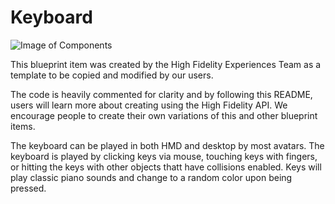 # Keyboard

![Image of Components](http://hifi-content.s3-us-west-1.amazonaws.com/rebecca/keyboardBlueprint/marketplaceResources/Blueprint-Drum-Set.jpg)

This blueprint item was created by the High Fidelity Experiences Team as a template to be copied and modified by our users. 

The code is heavily commented for clarity and by following this README, users will learn more about creating using the High Fidelity API. We encourage people to create their own variations of this and other blueprint items.

The keyboard can be played in both HMD and desktop by most avatars. The keyboard is played by clicking keys via mouse, touching keys with fingers, or hitting the keys with other objects thatt have collisions enabled. Keys will play classic piano sounds and change to a random color upon being pressed.





